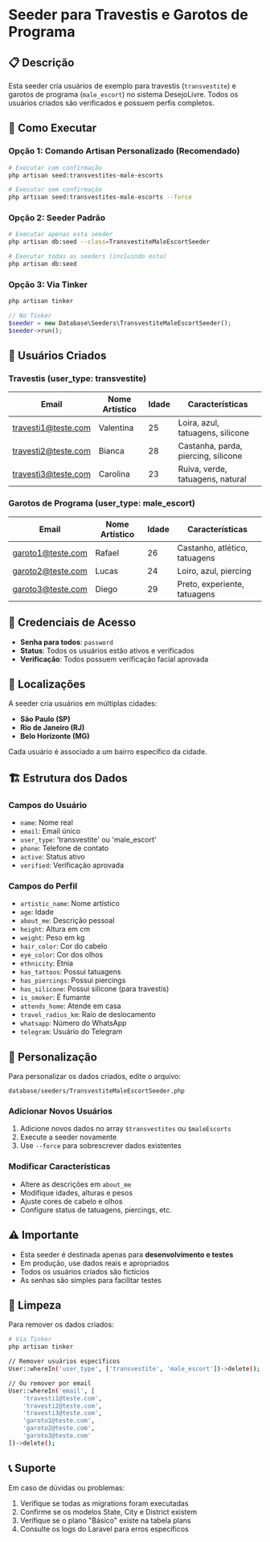 # Seeder para Travestis e Garotos de Programa

## 📋 Descrição

Esta seeder cria usuários de exemplo para travestis (`transvestite`) e garotos de programa (`male_escort`) no sistema DesejoLivre. Todos os usuários criados são verificados e possuem perfis completos.

## 🚀 Como Executar

### Opção 1: Comando Artisan Personalizado (Recomendado)

```bash
# Executar com confirmação
php artisan seed:transvestites-male-escorts

# Executar sem confirmação
php artisan seed:transvestites-male-escorts --force
```

### Opção 2: Seeder Padrão

```bash
# Executar apenas esta seeder
php artisan db:seed --class=TransvestiteMaleEscortSeeder

# Executar todas as seeders (incluindo esta)
php artisan db:seed
```

### Opção 3: Via Tinker

```php
php artisan tinker

// No Tinker
$seeder = new Database\Seeders\TransvestiteMaleEscortSeeder();
$seeder->run();
```

## 👥 Usuários Criados

### Travestis (user_type: transvestite)

| Email | Nome Artístico | Idade | Características |
|-------|----------------|-------|-----------------|
| travesti1@teste.com | Valentina | 25 | Loira, azul, tatuagens, silicone |
| travesti2@teste.com | Bianca | 28 | Castanha, parda, piercing, silicone |
| travesti3@teste.com | Carolina | 23 | Ruiva, verde, tatuagens, natural |

### Garotos de Programa (user_type: male_escort)

| Email | Nome Artístico | Idade | Características |
|-------|----------------|-------|-----------------|
| garoto1@teste.com | Rafael | 26 | Castanho, atlético, tatuagens |
| garoto2@teste.com | Lucas | 24 | Loiro, azul, piercing |
| garoto3@teste.com | Diego | 29 | Preto, experiente, tatuagens |

## 🔐 Credenciais de Acesso

- **Senha para todos**: `password`
- **Status**: Todos os usuários estão ativos e verificados
- **Verificação**: Todos possuem verificação facial aprovada

## 📍 Localizações

A seeder cria usuários em múltiplas cidades:
- **São Paulo (SP)**
- **Rio de Janeiro (RJ)**
- **Belo Horizonte (MG)**

Cada usuário é associado a um bairro específico da cidade.

## 🏗️ Estrutura dos Dados

### Campos do Usuário
- `name`: Nome real
- `email`: Email único
- `user_type`: 'transvestite' ou 'male_escort'
- `phone`: Telefone de contato
- `active`: Status ativo
- `verified`: Verificação aprovada

### Campos do Perfil
- `artistic_name`: Nome artístico
- `age`: Idade
- `about_me`: Descrição pessoal
- `height`: Altura em cm
- `weight`: Peso em kg
- `hair_color`: Cor do cabelo
- `eye_color`: Cor dos olhos
- `ethnicity`: Etnia
- `has_tattoos`: Possui tatuagens
- `has_piercings`: Possui piercings
- `has_silicone`: Possui silicone (para travestis)
- `is_smoker`: É fumante
- `attends_home`: Atende em casa
- `travel_radius_km`: Raio de deslocamento
- `whatsapp`: Número do WhatsApp
- `telegram`: Usuário do Telegram

## 🔧 Personalização

Para personalizar os dados criados, edite o arquivo:
```
database/seeders/TransvestiteMaleEscortSeeder.php
```

### Adicionar Novos Usuários

1. Adicione novos dados no array `$transvestites` ou `$maleEscorts`
2. Execute a seeder novamente
3. Use `--force` para sobrescrever dados existentes

### Modificar Características

- Altere as descrições em `about_me`
- Modifique idades, alturas e pesos
- Ajuste cores de cabelo e olhos
- Configure status de tatuagens, piercings, etc.

## ⚠️ Importante

- Esta seeder é destinada apenas para **desenvolvimento e testes**
- Em produção, use dados reais e apropriados
- Todos os usuários criados são fictícios
- As senhas são simples para facilitar testes

## 🧹 Limpeza

Para remover os dados criados:

```bash
# Via Tinker
php artisan tinker

// Remover usuários específicos
User::whereIn('user_type', ['transvestite', 'male_escort'])->delete();

// Ou remover por email
User::whereIn('email', [
    'travesti1@teste.com',
    'travesti2@teste.com',
    'travesti3@teste.com',
    'garoto1@teste.com',
    'garoto2@teste.com',
    'garoto3@teste.com'
])->delete();
```

## 📞 Suporte

Em caso de dúvidas ou problemas:
1. Verifique se todas as migrations foram executadas
2. Confirme se os modelos State, City e District existem
3. Verifique se o plano "Básico" existe na tabela plans
4. Consulte os logs do Laravel para erros específicos
